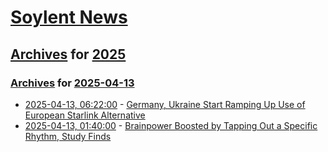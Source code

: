 # [Soylent News](../../../README.md)

## [Archives](../../index.md) for [2025](../index.md)

### [Archives](../../index.md) for [2025-04-13](index.md)

* [2025-04-13, 06:22:00](https://soylentnews.org/article.pl?sid=25/04/13/033235&from=rss) - [Germany, Ukraine Start Ramping Up Use of European Starlink Alternative](https://soylentnews.org/article.pl?sid=25/04/13/033235&from=rss)
* [2025-04-13, 01:40:00](https://soylentnews.org/article.pl?sid=25/04/11/132246&from=rss) - [Brainpower Boosted by Tapping Out a Specific Rhythm, Study Finds](https://soylentnews.org/article.pl?sid=25/04/11/132246&from=rss)
